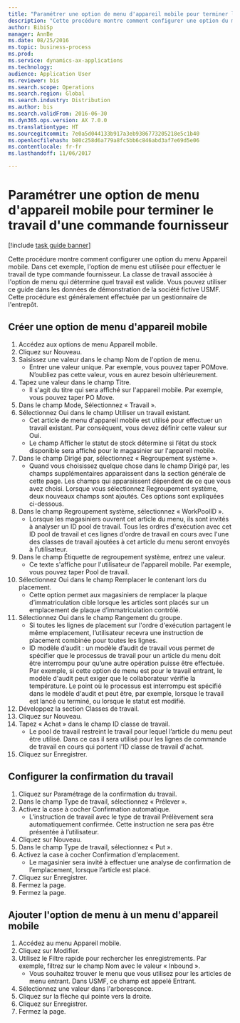 ```yaml
--- 
title: "Paramétrer une option de menu d'appareil mobile pour terminer le travail d'une commande fournisseur"
description: "Cette procédure montre comment configurer une option du menu Appareil mobile."
author: BibiSp
manager: AnnBe
ms.date: 08/25/2016
ms.topic: business-process
ms.prod: 
ms.service: dynamics-ax-applications
ms.technology: 
audience: Application User
ms.reviewer: bis
ms.search.scope: Operations
ms.search.region: Global
ms.search.industry: Distribution
ms.author: bis
ms.search.validFrom: 2016-06-30
ms.dyn365.ops.version: AX 7.0.0
ms.translationtype: HT
ms.sourcegitcommit: 7e0a5d044133b917a3eb9386773205218e5c1b40
ms.openlocfilehash: b80c258d6a779a8fc5bb6c846abd3af7e69d5e06
ms.contentlocale: fr-fr
ms.lasthandoff: 11/06/2017

---
```

# <a name="set-up-a-mobile-device-menu-item-for-completing-work-in-a-purchase-order"></a>Paramétrer une option de menu d'appareil mobile pour terminer le travail d'une commande fournisseur

[!include [task guide banner](../../includes/task-guide-banner.md)]

Cette procédure montre comment configurer une option du menu Appareil mobile. Dans cet exemple, l'option de menu est utilisée pour effectuer le travail de type commande fournisseur. La classe de travail associée à l'option de menu qui détermine quel travail est valide. Vous pouvez utiliser ce guide dans les données de démonstration de la société fictive USMF. Cette procédure est généralement effectuée par un gestionnaire de l'entrepôt.


## <a name="create-a-mobile-device-menu-item"></a>Créer une option de menu d'appareil mobile
1. Accédez aux options de menu Appareil mobile.
2. Cliquez sur Nouveau.
3. Saisissez une valeur dans le champ Nom de l'option de menu.
    * Entrer une valeur unique. Par exemple, vous pouvez taper POMove. N’oubliez pas cette valeur, vous en aurez besoin ultérieurement.  
4. Tapez une valeur dans le champ Titre.
    * Il s'agit du titre qui sera affiché sur l'appareil mobile. Par exemple, vous pouvez taper PO Move.  
5. Dans le champ Mode, Sélectionnez « Travail ».
6. Sélectionnez Oui dans le champ Utiliser un travail existant.
    * Cet article de menu d'appareil mobile est utilisé pour effectuer un travail existant. Par conséquent, vous devez définir cette valeur sur Oui.  
    * Le champ Afficher le statut de stock détermine si l’état du stock disponible sera affiché pour le magasinier sur l'appareil mobile.  
7. Dans le champ Dirigé par, sélectionnez « Regroupement système ».
    * Quand vous choisissez quelque chose dans le champ Dirigé par, les champs supplémentaires apparaissent dans la section générale de cette page. Les champs qui apparaissent dépendent de ce que vous avez choisi. Lorsque vous sélectionnez Regroupement système, deux nouveaux champs sont ajoutés. Ces options sont expliquées ci-dessous.  
8. Dans le champ Regroupement système, sélectionnez « WorkPoolID ».
    * Lorsque les magasiniers ouvrent cet article du menu, ils sont invités à analyser un ID pool de travail. Tous les ordres d'exécution avec cet ID pool de travail et ces lignes d'ordre de travail en cours avec l'une des classes de travail ajoutées à cet article du menu seront envoyés à l’utilisateur.  
9. Dans le champ Étiquette de regroupement système, entrez une valeur.
    * Ce texte s'affiche pour l'utilisateur de l'appareil mobile. Par exemple, vous pouvez taper Pool de travail.  
10. Sélectionnez Oui dans le champ Remplacer le contenant lors du placement.
    * Cette option permet aux magasiniers de remplacer la plaque d’immatriculation cible lorsque les articles sont placés sur un emplacement de plaque d’immatriculation contrôlé.  
11. Sélectionnez Oui dans le champ Rangement du groupe.
    * Si toutes les lignes de placement sur l'ordre d'exécution partagent le même emplacement, l’utilisateur recevra une instruction de placement combinée pour toutes les lignes.  
    * ID modèle d’audit : un modèle d’audit de travail vous permet de spécifier que le processus de travail pour un article du menu doit être interrompu pour qu’une autre opération puisse être effectuée. Par exemple, si cette option de menu est pour le travail entrant, le modèle d'audit peut exiger que le collaborateur vérifie la température. Le point où le processus est interrompu est spécifié dans le modèle d'audit et peut être, par exemple, lorsque le travail est lancé ou terminé, ou lorsque le statut est modifié.  
12. Développez la section Classes de travail.
13. Cliquez sur Nouveau.
14. Tapez « Achat » dans le champ ID classe de travail.
    * Le pool de travail restreint le travail pour lequel l’article du menu peut être utilisé. Dans ce cas il sera utilisé pour les lignes de commande de travail en cours qui portent l'ID classe de travail d'achat.  
15. Cliquez sur Enregistrer.

## <a name="set-up-work-confirmation"></a>Configurer la confirmation du travail
1. Cliquez sur Paramétrage de la confirmation du travail.
2. Dans le champ Type de travail, sélectionnez « Prélever ».
3. Activez la case à cocher Confirmation automatique.
    * L’instruction de travail avec le type de travail Prélèvement sera automatiquement confirmée. Cette instruction ne sera pas être présentée à l’utilisateur.  
4. Cliquez sur Nouveau.
5. Dans le champ Type de travail, sélectionnez « Put ».
6. Activez la case à cocher Confirmation d'emplacement.
    * Le magasinier sera invité à effectuer une analyse de confirmation de l’emplacement, lorsque l’article est placé.  
7. Cliquez sur Enregistrer.
8. Fermez la page.
9. Fermez la page.

## <a name="add-the-menu-item-to-a-mobile-device-menu"></a>Ajouter l'option de menu à un menu d'appareil mobile
1. Accédez au menu Appareil mobile.
2. Cliquez sur Modifier.
3. Utilisez le Filtre rapide pour rechercher les enregistrements. Par exemple, filtrez sur le champ Nom avec le valeur « Inbound ».
    * Vous souhaitez trouver le menu que vous utilisez pour les articles de menu entrant. Dans USMF, ce champ est appelé Entrant.  
4. Sélectionnez une valeur dans l'arborescence.
5. Cliquez sur la flèche qui pointe vers la droite.
6. Cliquez sur Enregistrer.
7. Fermez la page.


